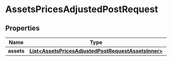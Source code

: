 

# AssetsPricesAdjustedPostRequest


## Properties

| Name | Type | Description | Notes |
|------------ | ------------- | ------------- | -------------|
|**assets** | [**List&lt;AssetsPricesAdjustedPostRequestAssetsInner&gt;**](AssetsPricesAdjustedPostRequestAssetsInner.md) |  |  |




